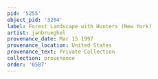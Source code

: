```yaml
---
pid: '5255'
object_pid: '3204'
label: Forest Landscape with Hunters (New York)
artist: janbrueghel
provenance_date: Mar 15 1997
provenance_location: United States
provenance_text: Private Collection
collection: provenance
order: '0587'
---
```

